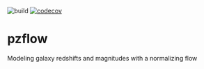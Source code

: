 ![build](https://github.com/jfcrenshaw/pzflow/workflows/build/badge.svg)
[![codecov](https://codecov.io/gh/jfcrenshaw/pzflow/branch/main/graph/badge.svg?token=qR5cey0swQ)](https://codecov.io/gh/jfcrenshaw/pzflow)

# pzflow
Modeling galaxy redshifts and magnitudes with a normalizing flow
